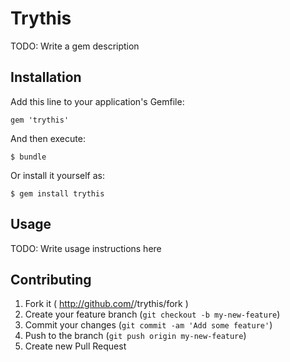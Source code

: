 # Trythis

TODO: Write a gem description

## Installation

Add this line to your application's Gemfile:

    gem 'trythis'

And then execute:

    $ bundle

Or install it yourself as:

    $ gem install trythis

## Usage

TODO: Write usage instructions here

## Contributing

1. Fork it ( http://github.com/<my-github-username>/trythis/fork )
2. Create your feature branch (`git checkout -b my-new-feature`)
3. Commit your changes (`git commit -am 'Add some feature'`)
4. Push to the branch (`git push origin my-new-feature`)
5. Create new Pull Request
